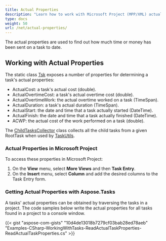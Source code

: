```yaml
---
title: Actual Properties
description: "Learn how to work with Microsoft Project (MPP/XML) actual properties using Aspose.Tasks for .NET."
type: docs
weight: 50
url: /net/actual-properties/
---
```


The actual properties are used to find out how much time or money has been sent on a task to date.

## **Working with Actual Properties**
The static class [Tsk](https://apireference.aspose.com/tasks/net/aspose.tasks/tsk) exposes a number of properties for determining a task's actual properties:

- ActualCost: a task's actual cost (double).
- ActualOvertimeCost: a task's actual overtime cost (double).
- ActualOvertimeWork: the actual overtime worked on a task (TimeSpan).
- ActualDuration: a task's actual duration (TimeSpan).
- ActualStart: the date and time that a task actually started (DateTime).
- ActualFinish: the date and time that a task actually finished (DateTime).
- ACWP: the actual cost of the work performed on a task (double).

The [ChildTasksCollector](https://apireference.aspose.com/tasks/net/aspose.tasks.util/childtaskscollector) class collects all the child tasks from a given RootTask when used by [TaskUtils](https://apireference.aspose.com/tasks/net/aspose.tasks.util/taskutils).

### **Actual Properties in Microsoft Project**
To access these properties in Microsoft Project:

1. On the **View** menu, select **More Views** and then **Task Entry**.
2. On the **Insert** menu, select **Column** and add the desired columns to the Task Entry form.

### **Getting Actual Properties with Aspose.Tasks**
A tasks' actual properties can be obtained by traversing the tasks in a project. The code samples below write the actual properties for all tasks found in a project to a console window.

{{< gist "aspose-com-gists" "10d4de13018b7279cf03bab28ed78aeb" "Examples-CSharp-WorkingWithTasks-ReadActualTaskProperties-ReadActualTaskProperties.cs" >}}
